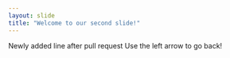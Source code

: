```yaml
---
layout: slide
title: "Welcome to our second slide!"
---
```

Newly added line after pull request 
Use the left arrow to go back!
